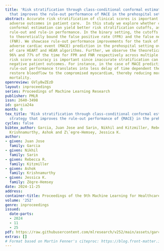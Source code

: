 ```yaml
---
title: 'Risk stratification through class-conditional conformal estimation: A strategy
  that improves the rule-out performance of MACE in the prehospital setting'
abstract: Accurate risk stratification of clinical scores is important to mitigate
  adverse outcomes in patient care.  In this study we explore whether class-conditional
  conformal estimation can yield better risk stratification cutoffs, as measured by
  rule-out and rule-in performance. In the binary setting, the cutoffs are chosen
  to theoretically bound the false positive rate (FPR) and the false negative rate
  (FNR). We showcase rule-out performance improvements for the task of 30-day major
  adverse cardiac event (MACE) prediction in the prehospital setting over standard
  of care HEART and HEAR algorithms. Further, we observe the theoretical bounds materialize
  96% and 77% of the time for FPR and FNR respectively across multiple datasets. Improving
  risk score accuracy is important since inaccurate stratification can lead to significant
  negative patient outcomes. For instance, in the case of MACE prediction, better
  rule-out performance translates into less delay of time dependent therapies that
  restore bloodflow to the compromised myocardium, thereby reducing morbidity and
  mortality.
openreview: GVly8wZEzD
layout: inproceedings
series: Proceedings of Machine Learning Research
publisher: PMLR
issn: 2640-3498
id: garcia24a
month: 0
tex_title: 'Risk stratification through class-conditional conformal estimation: A
  strategy that improves the rule-out performance of {MACE} in the prehospital setting'
cycles: false
bibtex_author: Garcia, Juan Jose and Sarin, Nikhil and Kitzmiller, Rebecca R. and
  Krishnamurthy, Ashok and Z\`egre-Hemsey, Jessica K.
author:
- given: Juan Jose
  family: Garcia
- given: Nikhil
  family: Sarin
- given: Rebecca R.
  family: Kitzmiller
- given: Ashok
  family: Krishnamurthy
- given: Jessica K.
  family: Zègre-Hemsey
date: 2024-11-25
address:
container-title: Proceedings of the 9th Machine Learning for Healthcare Conference
volume: '252'
genre: inproceedings
issued:
  date-parts:
  - 2024
  - 11
  - 25
pdf: https://raw.githubusercontent.com/mlresearch/v252/main/assets/garcia24a/garcia24a.pdf
extras: []
# Format based on Martin Fenner's citeproc: https://blog.front-matter.io/posts/citeproc-yaml-for-bibliographies/
---
```

